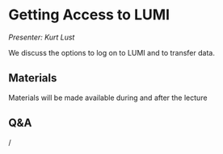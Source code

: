 # Getting Access to LUMI

*Presenter: Kurt Lust*

We discuss the options to log on to LUMI and to transfer data.


## Materials

Materials will be made available during and after the lecture

<!--
<video src="https://462000265.lumidata.eu/2day-20241210/recordings/03-Access.mp4" controls="controls">
</video>
-->

<!--
-   A video recording will follow.

-   [Slides](https://462000265.lumidata.eu/2day-20241210/files/LUMI-2day-20241210-03-Access.pdf)

-   [Course notes](03-Access.md)

-   [Exercises](E03-Access.md)
-->


## Q&A

/

